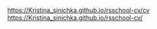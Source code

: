 https://Kristina_sinichka.github.io/rsschool-cv/cv
https://Kristina_sinichka.github.io/rsschool-cv/
